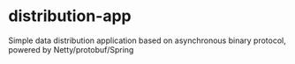# distribution-app
Simple data distribution application based on asynchronous binary protocol, powered by Netty/protobuf/Spring 
